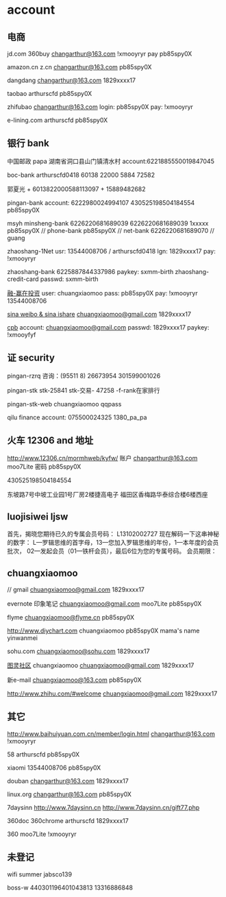 # account

## 电商
  jd.com 360buy
  changarthur@163.com
  !xmooyryr
  pay
  pb85spy0X

  amazon.cn z.cn
  changarthur@163.com
  pb85spy0X

  dangdang
  changarthur@163.com
  1829xxxx17

  taobao
  arthurscfd
  pb85spy0X

  zhifubao
  changarthur@163.com
  login:
  pb85spy0X
  pay:
  !xmooyryr

  e-lining.com
  arthurscfd
  pb85spy0X

## 银行 bank

  中国邮政 papa
  湖南省洞口县山门镇清水村
  account:6221885550019847045

  boc-bank
  arthurscfd0418
  60138 22000 5884 72582

  郭夏光 + 6013822000588113097 + 15889482682

  pingan-bank
      account: 6222980024994107 
      430525198504184554
      pb85spy0X

  msyh minsheng-bank
      6226220681689039
      6226220681689039
      1xxxxx
      pb85spy0X           // phone-bank
      pb85spy0X           // net-bank
      6226220681689070    // guang

  zhaoshang-1Net
  usr: 13544008706 / arthurscfd0418
  lgn: 1829xxxx17
  pay: !xmooyryr

  zhaoshang-bank
    6225887844337986
    paykey: sxmm-birth
  zhaoshang-credit-card
    passwd: sxmm-birth

  [融-赢在投资](http://www.yztz.com/)
  user: chuangxiaomoo
  pass: pb85spy0X
  pay:  !xmooyryr
  13544008706

  [sina weibo & sina ishare]()
  chuangxiaomoo@gmail.com
  1829xxxx17

  [cpb](https://pay.sina.com.cn/caopanbao/cpb/home)
  account: chuangxiaomoo@gmail.com
  passwd: 1829xxxx17
  paykey: !xmooyfyf


## 证 security
  pingan-rzrq
      咨询：(95511 8) 26673954
      301599001026

  pingan-stk
      stk-25841
      stk-交易- 47258 -f-rank在家排行

  pingan-stk-web
      chuangxiaomoo
      qqpass

  qilu
      finance account: 075500024325 1380_pa_pa

## 火车 12306 and 地址
  http://www.12306.cn/mormhweb/kyfw/
  账户 changarthur@163.com  moo7Lite
  密码 pb85spy0X

  430525198504184554

  东坡路7号中坡工业园1号厂房2楼捷高电子
  福田区香梅路华泰综合楼6楼西座

##  luojisiwei ljsw
  首先，揭晓您期待已久的专属会员号码： L13102002727
  现在解码一下这串神秘的数字：
  L—罗辑思维的首字母，13—您加入罗辑思维的年份，1—本年度的会员批次，
  02—发起会员（01—铁杆会员），最后6位为您的专属号码。
  会员期限：

## chuangxiaomoo    
  // gmail
  chuangxiaomoo@gmail.com
  1829xxxx17

  evernote 印象笔记
  chuangxiaomoo@gmail.com
  moo7Lite
  pb85spy0X

  flyme
  chuangxiaomoo@flyme.cn
  pb85spy0X

  http://www.diychart.com
  chuangxiaomoo
  pb85spy0X
  mama's name yinwanmei

  sohu.com
  chuangxiaomoo@sohu.com
  1829xxxx17

  [图灵社区](http://www.ituring.com.cn/account/register)
  chuangxiaomoo
  chuangxiaomoo@gmail.com
  1829xxxx17

  新e-mail
  chuangxiaomoo@163.com
  pb85spy0X

  http://www.zhihu.com/#welcome 
  chuangxiaomoo@gmail.com
  1829xxxx17

## 其它

  http://www.baihuiyuan.com.cn/member/login.html
  changarthur@163.com
  !xmooyryr

  58
  arthurscfd
  pb85spy0X

  xiaomi
  13544008706
  pb85spy0X

  douban
  changarthur@163.com
  1829xxxx17

  linux.org
  changarthur@163.com
  pb85spy0X

  7daysinn
  http://www.7daysinn.cn
  http://www.7daysinn.cn/gift77.php

  360doc
  360chrome 
  arthurscfd 1829xxxx17

  360
  moo7Lite
  !xmooyryr

## 未登记
  wifi
  summer
  jabsco139

  boss-w
  440301196401043813
  13316886848

